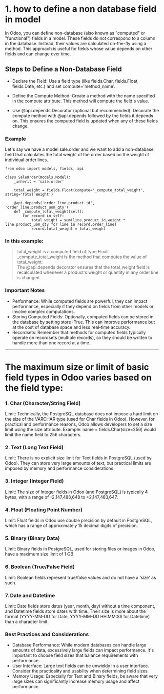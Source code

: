 # 1. how to define a non database field in model
In Odoo, you can define non-database (also known as "computed" or "functional") fields in a model. These fields do not correspond to a column in the database. Instead, their values are calculated on-the-fly using a method. This approach is useful for fields whose value depends on other fields and can change over time.

## Steps to Define a Non-Database Field
- Declare the Field: Use a field type (like fields.Char, fields.Float, fields.Date, etc.) and set compute='method_name'.

- Define the Compute Method: Create a method with the name specified in the compute attribute. This method will compute the field's value.

- Use @api.depends Decorator (optional but recommended): Decorate the compute method with @api.depends followed by the fields it depends on. This ensures the computed field is updated when any of these fields change.

### Example
Let's say we have a model sale.order and we want to add a non-database field that calculates the total weight of the order based on the weight of individual order lines.

```
from odoo import models, fields, api

class SaleOrder(models.Model):
    _inherit = 'sale.order'

    total_weight = fields.Float(compute='_compute_total_weight', string='Total Weight')

    @api.depends('order_line.product_id', 'order_line.product_uom_qty')
    def _compute_total_weight(self):
        for record in self:
            total_weight = sum(line.product_id.weight * line.product_uom_qty for line in record.order_line)
            record.total_weight = total_weight
```
### In this example:
> total_weight is a computed field of type Float.  
> _compute_total_weight is the method that computes the value of total_weight.  
> The @api.depends decorator ensures that the total_weight field is recalculated whenever a product's weight or quantity in any order line is changed.  
### Important Notes
- Performance: While computed fields are powerful, they can impact performance, especially if they depend on fields from other models or involve complex computations.
- Storing Computed Fields: Optionally, computed fields can be stored in the database by setting store=True. This can improve performance but at the cost of database space and less real-time accuracy.
- Recordsets: Remember that methods for computed fields typically operate on recordsets (multiple records), so they should be written to handle more than one record at a time.
-----
  # The maximum size or limit of basic field types in Odoo varies based on the field type:

### 1. Char (Character/String Field)
Limit: Technically, the PostgreSQL database does not impose a hard limit on the size of the VARCHAR type (used for Char fields in Odoo). However, for practical and performance reasons, Odoo allows developers to set a size limit using the size attribute.
Example: name = fields.Char(size=256) would limit the name field to 256 characters.
### 2. Text (Long Text Field)
Limit: There is no explicit size limit for Text fields in PostgreSQL (used by Odoo). They can store very large amounts of text, but practical limits are imposed by memory and performance considerations.
### 3. Integer (Integer Field)
Limit: The size of Integer fields in Odoo (and PostgreSQL) is typically 4 bytes, with a range of -2,147,483,648 to +2,147,483,647.
### 4. Float (Floating Point Number)
Limit: Float fields in Odoo use double precision by default in PostgreSQL, which has a range of approximately 15 decimal digits of precision.
### 5. Binary (Binary Data)
Limit: Binary fields in PostgreSQL, used for storing files or images in Odoo, have a maximum size limit of 1 GB.
### 6. Boolean (True/False Field)
Limit: Boolean fields represent true/false values and do not have a 'size' as such.
### 7. Date and Datetime
Limit: Date fields store dates (year, month, day) without a time component, and Datetime fields store dates with time. Their size is more about the format (YYYY-MM-DD for Date, YYYY-MM-DD HH:MM:SS for Datetime) than a character limit.
### Best Practices and Considerations
- Database Performance: While modern databases can handle large amounts of data, excessively large fields can impact performance. It's important to choose field sizes that balance requirements with performance.
- User Interface: Large text fields can be unwieldy in a user interface. Consider the practicality and usability when determining field sizes.
- Memory Usage: Especially for Text and Binary fields, be aware that very large sizes can significantly increase memory usage and affect performance.
